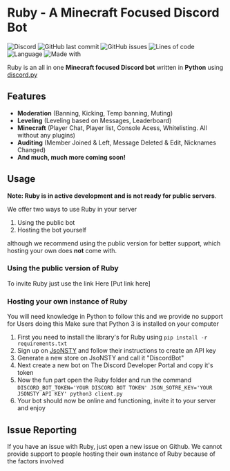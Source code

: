 # Ruby - A Minecraft Focused Discord Bot
![Discord](https://img.shields.io/discord/741179371779522834?label=Discord%20Support) ![GitHub last commit](https://img.shields.io/github/last-commit/AsteroidsGithub/Ruby) ![GitHub issues](https://img.shields.io/github/issues/AsteroidsGithub/Ruby) ![Lines of code](https://img.shields.io/tokei/lines/github/asteroidsgithub/ruby) ![Language](https://img.shields.io/badge/Language-Python-blue) ![Made with](https://img.shields.io/badge/Made%20with-♥%20By%20Developers-orange)

Ruby is an all in one **Minecraft focused Discord bot** written in **Python** using [discord.py](https://github.com/Rapptz/discord.py)
## Features
- **Moderation** (Banning, Kicking, Temp banning, Muting)
- **Leveling** (Leveling based on Messages, Leaderboard)
- **Minecraft** (Player Chat, Player list, Console Acess, Whitelisting. All without any plugins)
- **Auditing** (Member Joined & Left, Message Deleted & Edit, Nicknames Changed)
- **And much, much more coming soon!**
## Usage
**Note: Ruby is in active development and is not ready for public servers**.

We offer two ways to use Ruby in your server
1. Using the public bot
2. Hosting the bot yourself

although we recommend using the public version for better support, which hosting your own does **not** come with.
### Using the public version of Ruby
To invite Ruby just use the link Here [Put link here]
### Hosting your own instance of Ruby 
You will need knowledge in Python to follow this and we provide no support for Users doing this
Make sure that Python 3 is installed on your computer
1. First you need to install the library's for Ruby using `pip install -r requirements.txt`
2. Sign up on [JsoNSTY](https://json.psty.io/signup) and follow their instructions to create an API key
3. Generate a new store on JsoNSTY and call it "DiscordBot"
4. Next create a new bot on The Discord Developer Portal and copy it's token
5. Now the fun part open the Ruby folder and run the command `DISCORD_BOT_TOKEN='YOUR DISCORD BOT TOKEN' JSON_SOTRE_KEY='YOUR JSONSTY API KEY' python3 client.py`
5. Your bot should now be online and functioning, invite it to your server and enjoy

## Issue Reporting
If you have an issue with Ruby, just open a new issue on Github. We cannot provide support to people hosting their own instance of Ruby because of the factors involved
